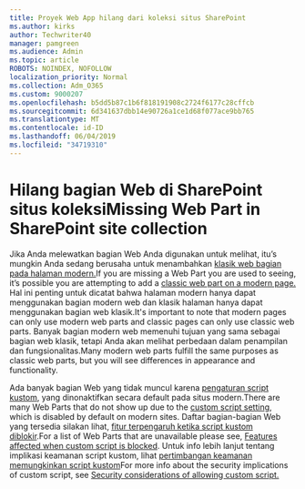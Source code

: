```yaml
---
title: Proyek Web App hilang dari koleksi situs SharePoint
ms.author: kirks
author: Techwriter40
manager: pamgreen
ms.audience: Admin
ms.topic: article
ROBOTS: NOINDEX, NOFOLLOW
localization_priority: Normal
ms.collection: Adm_O365
ms.custom: 9000207
ms.openlocfilehash: b5dd5b87c1b6f818191908c2724f6177c28cffcb
ms.sourcegitcommit: 6d341637dbb14e90726a1ce1d68f077ace9bb765
ms.translationtype: MT
ms.contentlocale: id-ID
ms.lasthandoff: 06/04/2019
ms.locfileid: "34719310"
---
```

# <a name="missing-web-part-in-sharepoint-site-collection"></a><span data-ttu-id="9d522-102">Hilang bagian Web di SharePoint situs koleksi</span><span class="sxs-lookup"><span data-stu-id="9d522-102">Missing Web Part in SharePoint site collection</span></span>

<p><span data-ttu-id="9d522-103">Jika Anda melewatkan bagian Web Anda digunakan untuk melihat, itu&rsquo;s mungkin Anda sedang berusaha untuk menambahkan <a href="https://support.office.com/en-us/article/classic-and-modern-web-part-experiences-3fdae6c3-8fc1-49ab-8708-8c104b882e64">klasik web bagian pada halaman modern.</a></span><span class="sxs-lookup"><span data-stu-id="9d522-103">If you are missing a Web Part you are used to seeing, it&rsquo;s possible you are attempting to add a <a href="https://support.office.com/en-us/article/classic-and-modern-web-part-experiences-3fdae6c3-8fc1-49ab-8708-8c104b882e64">classic web part on a modern page.</a></span></span> <span data-ttu-id="9d522-104">Hal ini penting untuk dicatat bahwa halaman modern hanya dapat menggunakan bagian modern web dan klasik halaman hanya dapat menggunakan bagian web klasik.</span><span class="sxs-lookup"><span data-stu-id="9d522-104">It's important to note that modern pages can only use modern web parts and classic pages can only use classic web parts.</span></span> <span data-ttu-id="9d522-105">Banyak bagian modern web memenuhi tujuan yang sama sebagai bagian web klasik, tetapi Anda akan melihat perbedaan dalam penampilan dan fungsionalitas.</span><span class="sxs-lookup"><span data-stu-id="9d522-105">Many modern web parts fulfill the same purposes as classic web parts, but you will see differences in appearance and functionality.</span></span></p> <p><span data-ttu-id="9d522-106">Ada banyak bagian Web yang tidak muncul karena <a href="https://docs.microsoft.com/en-us/sharepoint/allow-or-prevent-custom-script">pengaturan script kustom</a>, yang dinonaktifkan secara default pada situs modern.</span><span class="sxs-lookup"><span data-stu-id="9d522-106">There are many Web Parts that do not show up due to the <a href="https://docs.microsoft.com/en-us/sharepoint/allow-or-prevent-custom-script">custom script setting</a>, which is disabled by default on modern sites.</span></span> <span data-ttu-id="9d522-107">Daftar bagian-bagian Web yang tersedia silakan lihat, <a href="https://docs.microsoft.com/en-us/sharepoint/allow-or-prevent-custom-script#features-affected-when-custom-script-is-blocked">fitur terpengaruh ketika script kustom diblokir</a>.</span><span class="sxs-lookup"><span data-stu-id="9d522-107">For a list of Web Parts that are unavailable please see, <a href="https://docs.microsoft.com/en-us/sharepoint/allow-or-prevent-custom-script#features-affected-when-custom-script-is-blocked">Features affected when custom script is blocked</a>.</span></span> <span data-ttu-id="9d522-108">Untuk info lebih lanjut tentang implikasi keamanan script kustom, lihat <a href="https://docs.microsoft.com/en-us/sharepoint/security-considerations-of-allowing-custom-script">pertimbangan keamanan memungkinkan script kustom</a></span><span class="sxs-lookup"><span data-stu-id="9d522-108">For more info about the security implications of custom script, see <a href="https://docs.microsoft.com/en-us/sharepoint/security-considerations-of-allowing-custom-script">Security considerations of allowing custom script.</a></span></span></p>
